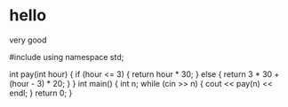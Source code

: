 # hello
very good

#include <iostream>
using namespace std;

int pay(int hour)
{
    if (hour <= 3)
    {
        return hour * 30;
    }
    else
    {
        return 3 * 30 + (hour - 3) * 20;
    }
}
int main()
{
    int n;
    while (cin >> n)
    {
        cout << pay(n) << endl;
    }
    return 0;
}
